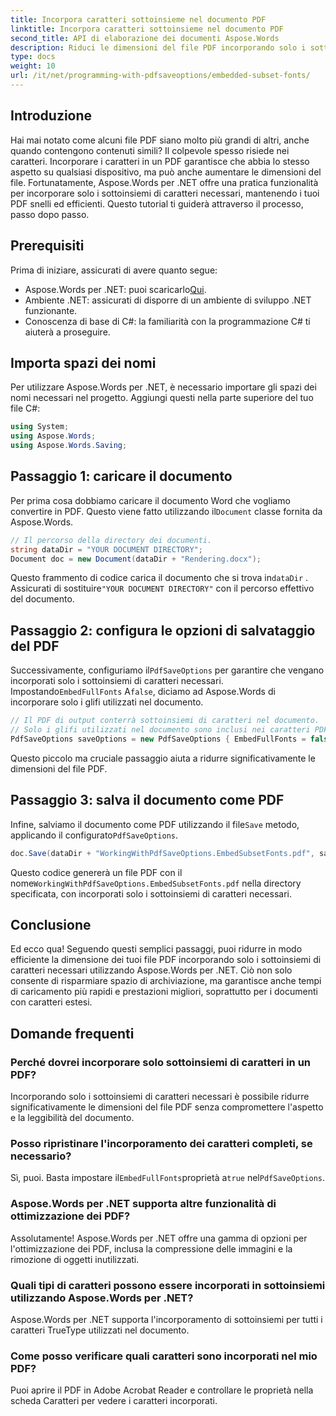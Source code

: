 ```yaml
---
title: Incorpora caratteri sottoinsieme nel documento PDF
linktitle: Incorpora caratteri sottoinsieme nel documento PDF
second_title: API di elaborazione dei documenti Aspose.Words
description: Riduci le dimensioni del file PDF incorporando solo i sottoinsiemi di caratteri necessari utilizzando Aspose.Words per .NET. Segui la nostra guida passo passo per ottimizzare i tuoi PDF in modo efficiente.
type: docs
weight: 10
url: /it/net/programming-with-pdfsaveoptions/embedded-subset-fonts/
---
```

## Introduzione

Hai mai notato come alcuni file PDF siano molto più grandi di altri, anche quando contengono contenuti simili? Il colpevole spesso risiede nei caratteri. Incorporare i caratteri in un PDF garantisce che abbia lo stesso aspetto su qualsiasi dispositivo, ma può anche aumentare le dimensioni del file. Fortunatamente, Aspose.Words per .NET offre una pratica funzionalità per incorporare solo i sottoinsiemi di caratteri necessari, mantenendo i tuoi PDF snelli ed efficienti. Questo tutorial ti guiderà attraverso il processo, passo dopo passo.

## Prerequisiti

Prima di iniziare, assicurati di avere quanto segue:

-  Aspose.Words per .NET: puoi scaricarlo[Qui](https://releases.aspose.com/words/net/).
- Ambiente .NET: assicurati di disporre di un ambiente di sviluppo .NET funzionante.
- Conoscenza di base di C#: la familiarità con la programmazione C# ti aiuterà a proseguire.

## Importa spazi dei nomi

Per utilizzare Aspose.Words per .NET, è necessario importare gli spazi dei nomi necessari nel progetto. Aggiungi questi nella parte superiore del tuo file C#:

```csharp
using System;
using Aspose.Words;
using Aspose.Words.Saving;
```

## Passaggio 1: caricare il documento

 Per prima cosa dobbiamo caricare il documento Word che vogliamo convertire in PDF. Questo viene fatto utilizzando il`Document` classe fornita da Aspose.Words.

```csharp
// Il percorso della directory dei documenti.
string dataDir = "YOUR DOCUMENT DIRECTORY";
Document doc = new Document(dataDir + "Rendering.docx");
```

 Questo frammento di codice carica il documento che si trova in`dataDir` . Assicurati di sostituire`"YOUR DOCUMENT DIRECTORY"` con il percorso effettivo del documento.

## Passaggio 2: configura le opzioni di salvataggio del PDF

 Successivamente, configuriamo il`PdfSaveOptions` per garantire che vengano incorporati solo i sottoinsiemi di caratteri necessari. Impostando`EmbedFullFonts` A`false`, diciamo ad Aspose.Words di incorporare solo i glifi utilizzati nel documento.

```csharp
// Il PDF di output conterrà sottoinsiemi di caratteri nel documento.
// Solo i glifi utilizzati nel documento sono inclusi nei caratteri PDF.
PdfSaveOptions saveOptions = new PdfSaveOptions { EmbedFullFonts = false };
```

Questo piccolo ma cruciale passaggio aiuta a ridurre significativamente le dimensioni del file PDF.

## Passaggio 3: salva il documento come PDF

 Infine, salviamo il documento come PDF utilizzando il file`Save` metodo, applicando il configurato`PdfSaveOptions`.

```csharp
doc.Save(dataDir + "WorkingWithPdfSaveOptions.EmbedSubsetFonts.pdf", saveOptions);
```

 Questo codice genererà un file PDF con il nome`WorkingWithPdfSaveOptions.EmbedSubsetFonts.pdf` nella directory specificata, con incorporati solo i sottoinsiemi di caratteri necessari.

## Conclusione

Ed ecco qua! Seguendo questi semplici passaggi, puoi ridurre in modo efficiente la dimensione dei tuoi file PDF incorporando solo i sottoinsiemi di caratteri necessari utilizzando Aspose.Words per .NET. Ciò non solo consente di risparmiare spazio di archiviazione, ma garantisce anche tempi di caricamento più rapidi e prestazioni migliori, soprattutto per i documenti con caratteri estesi.

## Domande frequenti

### Perché dovrei incorporare solo sottoinsiemi di caratteri in un PDF?
Incorporando solo i sottoinsiemi di caratteri necessari è possibile ridurre significativamente le dimensioni del file PDF senza compromettere l'aspetto e la leggibilità del documento.

### Posso ripristinare l'incorporamento dei caratteri completi, se necessario?
 Sì, puoi. Basta impostare il`EmbedFullFonts`proprietà a`true` nel`PdfSaveOptions`.

### Aspose.Words per .NET supporta altre funzionalità di ottimizzazione dei PDF?
Assolutamente! Aspose.Words per .NET offre una gamma di opzioni per l'ottimizzazione dei PDF, inclusa la compressione delle immagini e la rimozione di oggetti inutilizzati.

### Quali tipi di caratteri possono essere incorporati in sottoinsiemi utilizzando Aspose.Words per .NET?
Aspose.Words per .NET supporta l'incorporamento di sottoinsiemi per tutti i caratteri TrueType utilizzati nel documento.

### Come posso verificare quali caratteri sono incorporati nel mio PDF?
Puoi aprire il PDF in Adobe Acrobat Reader e controllare le proprietà nella scheda Caratteri per vedere i caratteri incorporati.
